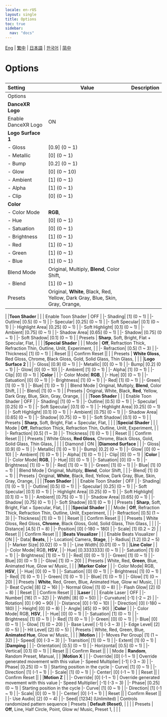 ```yaml
---
locale: en-rUS
layout: single
title: Options
toc: true
sidebar:
  nav: "docs"
---
```

[Eng](/dancexr/menu/2025.4/stage/scene.md) | [繁中](/tw/dancexr/menu/2025.4/stage/scene.md) | [日本語](/jp/dancexr/menu/2025.4/stage/scene.md) | [한국어](/kr/dancexr/menu/2025.4/stage/scene.md) | [简中](/zh/dancexr/menu/2025.4/stage/scene.md)
# Options
## 
| Setting | Value | Description |
| :--- | --- | :--- |
| Options || 
|**DanceXR Logo** | | 
| Enable DanceXR Logo | ON | 
|**Logo Surface 1** | | 
|- Gloss| [0.9] (0 ~ 1) | 
|- Metallic| [0] (0 ~ 1) | 
|- Bump| [0.2] (0 ~ 1) | 
|- Glow| [0] (0 ~ 10) | 
|- Ambient| [1] (0 ~ 1) | 
|- Alpha| [1] (0 ~ 1) | 
|- Clip| [0] (0 ~ 1) | 
|**Color** | | 
|- Color Mode|  **RGB**,  | 
|- Hue| [0] (0 ~ 1) | 
|- Satuation| [0] (0 ~ 1) | 
|- Brightness| [1] (0 ~ 1) | 
|- Red| [1] (0 ~ 1) | 
|- Green| [1] (0 ~ 1) | 
|- Blue| [1] (0 ~ 1) | 
| Blend Mode |  Original,  Multiply,  **Blend**,  Color Shift,  |  |
|- Blend| [1] (0 ~ 1) | 
| Presets |  Original,  **White**,  Black,  Red,  Yellow,  Dark Gray,  Blue,  Skin,  Gray,  Orange,  |  |
|
|**Toon Shader** | | 
| Enable Toon Shader | OFF | 
|- Shading| [1] (0 ~ 1) | 
|- Outline| [0.5] (0 ~ 1) | 
|- Specular| [0.25] (0 ~ 1) | 
|- Soft Specular| [0.1] (0 ~ 1) | 
|- Highlight Area| [0.25] (0 ~ 1) | 
|- Soft Highlight| [0.1] (0 ~ 1) | 
|- Ambient| [0.75] (0 ~ 1) | 
|- Shadow Area| [0.65] (0 ~ 1) | 
|- Shadow| [0.75] (0 ~ 1) | 
|- Soft Shadow| [0.1] (0 ~ 1) | 
| Presets |  **Sharp**,  Soft,  Bright,  Flat + Specular,  Flat,  |  |
|
|**Special Shader** | | 
| Mode |  **Off**,  Refraction Thick,  Refraction Thin,  Outline,  Unlit,  Experiment,  |  |
|- Refraction| [0.5] (1 ~ 3) | 
|- Thickness| [1] (0 ~ 1) | 
| Reset || 
| Confirm Reset || 
|
| Presets |  **White Gloss**,  Red Gloss,  Chrome,  Black Gloss,  Gold,  Solid Glass,  Thin Glass,  |  |
|
|**Logo Surface 2** | | 
|- Gloss| [0.9] (0 ~ 1) | 
|- Metallic| [0] (0 ~ 1) | 
|- Bump| [0.2] (0 ~ 1) | 
|- Glow| [0] (0 ~ 10) | 
|- Ambient| [1] (0 ~ 1) | 
|- Alpha| [1] (0 ~ 1) | 
|- Clip| [0] (0 ~ 1) | 
|**Color** | | 
|- Color Mode|  **RGB**,  | 
|- Hue| [0] (0 ~ 1) | 
|- Satuation| [0] (0 ~ 1) | 
|- Brightness| [1] (0 ~ 1) | 
|- Red| [1] (0 ~ 1) | 
|- Green| [1] (0 ~ 1) | 
|- Blue| [1] (0 ~ 1) | 
| Blend Mode |  Original,  Multiply,  **Blend**,  Color Shift,  |  |
|- Blend| [1] (0 ~ 1) | 
| Presets |  Original,  White,  Black,  **Red**,  Yellow,  Dark Gray,  Blue,  Skin,  Gray,  Orange,  |  |
|
|**Toon Shader** | | 
| Enable Toon Shader | OFF | 
|- Shading| [1] (0 ~ 1) | 
|- Outline| [0.5] (0 ~ 1) | 
|- Specular| [0.25] (0 ~ 1) | 
|- Soft Specular| [0.1] (0 ~ 1) | 
|- Highlight Area| [0.25] (0 ~ 1) | 
|- Soft Highlight| [0.1] (0 ~ 1) | 
|- Ambient| [0.75] (0 ~ 1) | 
|- Shadow Area| [0.65] (0 ~ 1) | 
|- Shadow| [0.75] (0 ~ 1) | 
|- Soft Shadow| [0.1] (0 ~ 1) | 
| Presets |  **Sharp**,  Soft,  Bright,  Flat + Specular,  Flat,  |  |
|
|**Special Shader** | | 
| Mode |  **Off**,  Refraction Thick,  Refraction Thin,  Outline,  Unlit,  Experiment,  |  |
|- Refraction| [0.5] (1 ~ 3) | 
|- Thickness| [1] (0 ~ 1) | 
| Reset || 
| Confirm Reset || 
|
| Presets |  White Gloss,  **Red Gloss**,  Chrome,  Black Gloss,  Gold,  Solid Glass,  Thin Glass,  |  |
|
| Diamond | ON | 
|**Diamond Surface** | | 
|- Gloss| [0.9] (0 ~ 1) | 
|- Metallic| [1] (0 ~ 1) | 
|- Bump| [0.2] (0 ~ 1) | 
|- Glow| [0] (0 ~ 10) | 
|- Ambient| [1] (0 ~ 1) | 
|- Alpha| [1] (0 ~ 1) | 
|- Clip| [0] (0 ~ 1) | 
|**Color** | | 
|- Color Mode|  **RGB**,  | 
|- Hue| [0] (0 ~ 1) | 
|- Satuation| [0] (0 ~ 1) | 
|- Brightness| [1] (0 ~ 1) | 
|- Red| [1] (0 ~ 1) | 
|- Green| [1] (0 ~ 1) | 
|- Blue| [1] (0 ~ 1) | 
| Blend Mode |  Original,  Multiply,  **Blend**,  Color Shift,  |  |
|- Blend| [1] (0 ~ 1) | 
| Presets |  Original,  **White**,  Black,  Red,  Yellow,  Dark Gray,  Blue,  Skin,  Gray,  Orange,  |  |
|
|**Toon Shader** | | 
| Enable Toon Shader | OFF | 
|- Shading| [1] (0 ~ 1) | 
|- Outline| [0.5] (0 ~ 1) | 
|- Specular| [0.25] (0 ~ 1) | 
|- Soft Specular| [0.1] (0 ~ 1) | 
|- Highlight Area| [0.25] (0 ~ 1) | 
|- Soft Highlight| [0.1] (0 ~ 1) | 
|- Ambient| [0.75] (0 ~ 1) | 
|- Shadow Area| [0.65] (0 ~ 1) | 
|- Shadow| [0.75] (0 ~ 1) | 
|- Soft Shadow| [0.1] (0 ~ 1) | 
| Presets |  **Sharp**,  Soft,  Bright,  Flat + Specular,  Flat,  |  |
|
|**Special Shader** | | 
| Mode |  **Off**,  Refraction Thick,  Refraction Thin,  Outline,  Unlit,  Experiment,  |  |
|- Refraction| [0.5] (1 ~ 3) | 
|- Thickness| [1] (0 ~ 1) | 
| Reset || 
| Confirm Reset || 
|
| Presets |  White Gloss,  Red Gloss,  **Chrome**,  Black Gloss,  Gold,  Solid Glass,  Thin Glass,  |  |
|
|- Distance| [4.5] (1 ~ 8) | 
|- Position| [0] (-180 ~ 180) | 
|- Scale| [1] (0.2 ~ 2) | 
| Reset || 
| Confirm Reset || 
|
|**Beats Visualizer** | | 
| Enable Beats Visualizer | ON | 
|- Data|  **Beats**,  | 
|- Location|  Camera,  **Stage**,  | 
|- Radius| [1.2] (0.2 ~ 5) | 
|- Marker Size| [0.02] (0 ~ 1) | 
|- Line Width| [0.01] (0 ~ 1) | 
|**Line Color** | | 
|- Color Mode|  RGB,  **HSV**,  | 
|- Hue| [0.3333333] (0 ~ 1) | 
|- Satuation| [1] (0 ~ 1) | 
|- Brightness| [1] (0 ~ 1) | 
|- Red| [0] (0 ~ 1) | 
|- Green| [1] (0 ~ 1) | 
|- Blue| [0] (0 ~ 1) | 
|- Glow| [1] (0 ~ 20) | 
| Presets |  White,  Red,  **Green**,  Blue,  Animated Hue,  Glow w/ Music,  |  |
|
|**Marker Color** | | 
|- Color Mode|  RGB,  **HSV**,  | 
|- Hue| [0] (0 ~ 1) | 
|- Satuation| [0] (0 ~ 1) | 
|- Brightness| [1] (0 ~ 1) | 
|- Red| [1] (0 ~ 1) | 
|- Green| [1] (0 ~ 1) | 
|- Blue| [1] (0 ~ 1) | 
|- Glow| [1] (0 ~ 20) | 
| Presets |  **White**,  Red,  Green,  Blue,  Animated Hue,  Glow w/ Music,  |  |
|
|- Beat Cycle| [8] (2 ~ 16) | 
|- Normal Glow| [1] (0 ~ 8) | 
|- Flash Glow| [2] (0 ~ 8) | 
| Reset || 
| Confirm Reset || 
|
|**Laser** | | 
| Enable Laser | OFF | 
|- Number| [16] (1 ~ 32) | 
|- Width| [8] (0 ~ 50) | 
|- Curvature| [-1] (-2 ~ 2) | 
|- Rotation| [0] (-90 ~ 90) | 
|- Distance| [0] (-10 ~ 10) | 
|- Direction| [0] (-180 ~ 180) | 
|- Height| [0] (0 ~ 8) | 
|- Angle| [45] (0 ~ 90) | 
|**Color** | | 
|- Color Mode|  RGB,  **HSV**,  | 
|- Hue| [0] (0 ~ 1) | 
|- Satuation| [1] (0 ~ 1) | 
|- Brightness| [1] (0 ~ 1) | 
|- Red| [1] (0 ~ 1) | 
|- Green| [0] (0 ~ 1) | 
|- Blue| [0] (0 ~ 1) | 
|- Glow| [1] (0 ~ 20) | 
|- Base Level| [-1] (-3 ~ 3) | 
|- Edge Level| [2] (0 ~ 5) | 
|- Hit Level| [2] (0 ~ 5) | 
| Presets |  White,  Red,  Green,  Blue,  **Animated Hue**,  Glow w/ Music,  |  |
|
|**Motion** | | 
|- Moves Per Group| [1] (1 ~ 32) | 
|- Speed| [0] (-3 ~ 3) | 
|- Transition| [1] (0 ~ 1) | 
|- Extent| [1] (0 ~ 1) | 
|**Damping** | | 
|- Orientation| [0.5] (0 ~ 1) | 
|- Horizontal| [0.5] (0 ~ 1) | 
|- Vertical| [0.1] (0 ~ 1) | 
| Reset || 
| Confirm Reset || 
|
| Mode |  **Random**,  Random Preset,  Manual,  |  |
|**Motion X** | | 
|- Override| [0] (-1 ~ 1) | Override generated movement with this value
|- Speed Multiplier| [-1] (-3 ~ 3) | 
|- Phase| [0.25] (0 ~ 1) | Starting position in the cycle
|- Curve| [1] (0 ~ 1) | 
|- Direction| [1] (-1 ~ 1) | 
|- Scale| [1] (0 ~ 1) | 
|- Center| [0] (-1 ~ 1) | 
| Reset || 
| Confirm Reset || 
|
|**Motion Z** | | 
|- Override| [0] (-1 ~ 1) | Override generated movement with this value
|- Speed Multiplier| [-1] (-3 ~ 3) | 
|- Phase| [0.25] (0 ~ 1) | Starting position in the cycle
|- Curve| [1] (0 ~ 1) | 
|- Direction| [1] (-1 ~ 1) | 
|- Scale| [0] (0 ~ 1) | 
|- Center| [0] (-1 ~ 1) | 
| Reset || 
| Confirm Reset || 
|
|- Use Audio| [2] (0 ~ 4) | 
|- Seed| [1234] (Unlimited) | Controls randomized pattern sequence
| Presets |  **Default (Reset)**,  |  |
|
| Presets |  **Off**,  Line,  Half Circle,  Point,  Glow w/ Music,  Preset 1,  |  |
|
